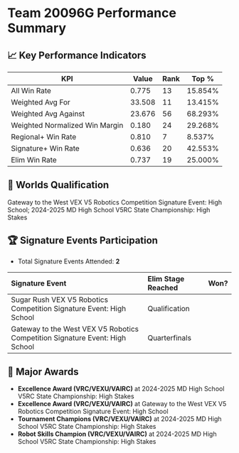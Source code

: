 # Team 20096G Performance Summary

## 📈 Key Performance Indicators
| KPI | Value | Rank | Top % |
| --- | ----- | ---- | ----- |
| All Win Rate | 0.775 | 13 | 15.854% |
| Weighted Avg For | 33.508 | 11 | 13.415% |
| Weighted Avg Against | 23.676 | 56 | 68.293% |
| Weighted Normalized Win Margin | 0.180 | 24 | 29.268% |
| Regional+ Win Rate | 0.810 | 7 | 8.537% |
| Signature+ Win Rate | 0.636 | 20 | 42.553% |
| Elim Win Rate | 0.737 | 19 | 25.000% |


## 🎯 Worlds Qualification
Gateway to the West VEX V5 Robotics Competition Signature Event: High School; 2024-2025 MD High School V5RC State Championship: High Stakes

## 🏆 Signature Events Participation
- Total Signature Events Attended: **2**

| Signature Event | Elim Stage Reached | Won? |
|:----------------|:-------------------|:----|
| Sugar Rush VEX V5 Robotics Competition Signature Event: High School | Qualification |  |
| Gateway to the West VEX V5 Robotics Competition Signature Event: High School | Quarterfinals |  |


## 🥇 Major Awards
- **Excellence Award (VRC/VEXU/VAIRC)** at 2024-2025 MD High School V5RC State Championship: High Stakes
- **Excellence Award (VRC/VEXU/VAIRC)** at Gateway to the West VEX V5 Robotics Competition Signature Event: High School
- **Tournament Champions (VRC/VEXU/VAIRC)** at 2024-2025 MD High School V5RC State Championship: High Stakes
- **Robot Skills Champion (VRC/VEXU/VAIRC)** at 2024-2025 MD High School V5RC State Championship: High Stakes

